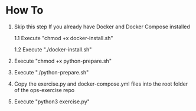 # How To

1. Skip this step If you already have Docker and Docker Compose installed

   1.1 Execute "chmod +x docker-install.sh"
   
   1.2 Execute "./docker-install.sh"
   
2. Execute "chmod +x python-prepare.sh"
3. Execute "./python-prepare.sh"
4. Copy the exercise.py and docker-compose.yml files into the root folder of the ops-exercise repo
5. Execute "python3 exercise.py"
